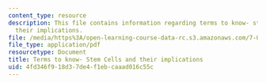 ```yaml
---
content_type: resource
description: This file contains information regarding terms to know- stem cells and
  their implications.
file: /media/https%3A/open-learning-course-data-rc.s3.amazonaws.com/7-013-introductory-biology-spring-2013/4fd346f918d37de4f1ebcaaad016c55c_MIT7_013S12_StemCells.pdf
file_type: application/pdf
resourcetype: Document
title: Terms to know- Stem Cells and their implications
uid: 4fd346f9-18d3-7de4-f1eb-caaad016c55c
---
```

